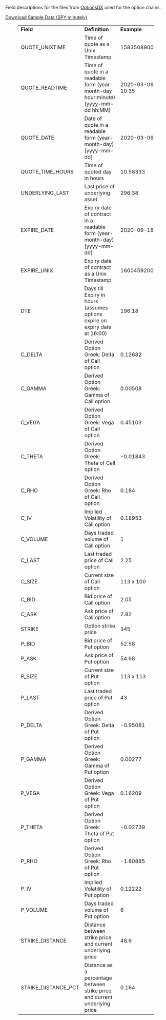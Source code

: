 Field descriptions for the files from [OptionsDX](https://www.optionsdx.com/option-chain-field-definitions/) used for the option chains.

<div class="ast-post-format- ast-no-thumb single-layout-1">
		
		
<p><a href="https://www.optionsdx.com/wp-content/uploads/2021/03/spy_sample-1.csv">Download Sample Data (SPY minutely)</a></p>

<figure class="wp-block-table"><table><tbody><tr><td><strong>Field</strong></td><td><strong>Definition</strong></td><td><strong>Example</strong></td></tr><tr><td>QUOTE_UNIXTIME</td><td>Time of quote as a Unix Timestamp</td><td>1583508900</td></tr><tr><td>QUOTE_READTIME</td><td>Time of quote in a readable form (year-month-day hour:minute) [yyyy-mm-dd hh:MM)</td><td>2020-03-06 10:35</td></tr><tr><td>QUOTE_DATE</td><td>Date of quote in a readable form (year-month-day) [yyyy-mm-dd]</td><td>2020-03-06</td></tr><tr><td>QUOTE_TIME_HOURS</td><td>Time of quoted day in hours</td><td>10.58333</td></tr><tr><td>UNDERLYING_LAST</td><td>Last price of underlying asset</td><td>296.38</td></tr><tr><td>EXPIRE_DATE</td><td>Expiry date of contract in a readable form (year-month-day) [yyyy-mm-dd]</td><td>2020-09-18</td></tr><tr><td>EXPIRE_UNIX</td><td>Expiry date of contract as a Unix Timestamp</td><td>1600459200</td></tr><tr><td>DTE</td><td>Days till Expiry in hours (assumes options expire on expiry date at 16:00)</td><td>196.18</td></tr><tr><td>C_DELTA</td><td>Derived Option Greek: Delta of Call option</td><td>0.12682</td></tr><tr><td>C_GAMMA</td><td>Derived Option Greek: Gamma of Call option</td><td>0.00508</td></tr><tr><td>C_VEGA</td><td>Derived Option Greek: Vega of Call option</td><td>0.45103</td></tr><tr><td>C_THETA</td><td>Derived Option Greek: Theta of Call option</td><td>-0.01843</td></tr><tr><td>C_RHO</td><td>Derived Option Greek: Rho of Call option</td><td>0.184</td></tr><tr><td>C_IV</td><td>Implied Volatility of Call option</td><td>0.18953</td></tr><tr><td>C_VOLUME</td><td>Days traded volume of Call option</td><td>1</td></tr><tr><td>C_LAST</td><td>Last traded price of Call option</td><td>2.25</td></tr><tr><td>C_SIZE</td><td>Current size of Call option</td><td>113 x 100</td></tr><tr><td>C_BID</td><td>Bid price of Call option</td><td>2.05</td></tr><tr><td>C_ASK</td><td>Ask price of Call option</td><td>2.82</td></tr><tr><td>STRIKE</td><td>Option strike price</td><td>345</td></tr><tr><td>P_BID</td><td>Bid price of Put option</td><td>52.58</td></tr><tr><td>P_ASK</td><td>Ask price of Put option</td><td>54.68</td></tr><tr><td>P_SIZE</td><td>Current size of Put option</td><td>113 x 113</td></tr><tr><td>P_LAST</td><td>Last traded price of Put option</td><td>43</td></tr><tr><td>P_DELTA</td><td>Derived Option Greek: Delta of Put option</td><td>-0.95081</td></tr><tr><td>P_GAMMA</td><td>Derived Option Greek: Gamma of Put option</td><td>0.00277</td></tr><tr><td>P_VEGA</td><td>Derived Option Greek: Vega of Put option</td><td>0.16209</td></tr><tr><td>P_THETA</td><td>Derived Option Greek: Theta of Put option</td><td>-0.02739</td></tr><tr><td>P_RHO</td><td>Derived Option Greek: Rho of Put option</td><td>-1.80885</td></tr><tr><td>P_IV</td><td>Implied Volatility of Put option</td><td>0.12222</td></tr><tr><td>P_VOLUME</td><td>Days traded volume of Put option</td><td>6</td></tr><tr><td>STRIKE_DISTANCE</td><td>Distance between strike price and current underlying price</td><td>48.6</td></tr><tr><td>STRIKE_DISTANCE_PCT</td><td>Distance as a percentage between strike price and current underlying price</td><td>0.164</td></tr></tbody></table></figure>


<p></p>		
		
</div>